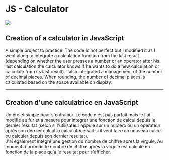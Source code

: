 # JS - Calculator
<a href="https://calculator.pruvostbastien.fr/" target="_blank"><img src="https://img.shields.io/badge/ctrl_%2B_click_here_to_see_the_website-324050?style=for-the-badge&logo=github&logoColor=white" /></a>

## Creation of a calculator in JavaScript

A simple project to practice. The code is not perfect but I modified it as I went along to integrate a calculation function from the last result (depending on whether the user presses a number or an operator after his last calculation the calculator knows if he wants to do a new calculation or calculate from its last result).
I also integrated a management of the number of decimal places. When rounding, the number of decimal places is calculated based on the space available on display.

---

## Creation d'une calculatrice en JavaScript

Un projet simple pour s'entrainer. Le code n'est pas parfait mais je l'ai modifié au fur et a mesure pour integrer une fonction de calcul depuis le dernier resultat (selon si l'utilisateur appuie sur un numero ou un operateur après son dernier calcul la calculatrice sait si il veut faire un nouveau calcul ou calculer depuis son dernier resultat).  
J'ai également intégré une gestion du nombre de chiffre après la virgule. Au moment d'arrondir le nombre de chiffre après la virgule est calculé en fonction de la place qu'a le resultat pour s'afficher.
